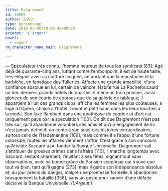 ```yaml
---
title: Daigremont
id: 76809
author: admin
type: personnage
date: 2010-03-08T10:00:45+00:00
excerpt: "L'Argent"
novel:
  - argent
rm_character_name_main: Daigremont

---
```

— Spéculateur très connu, l&rsquo;homme heureux de tous les syndicats [83]. Agé déjà de quarante-cinq ans, luttant contre l&rsquo;embonpoint, il est de haute taille, très élégant avec sa coiffure soignée, ne portant que la moustache et la barbiche, en fanatique des Tuileries. Affecte une grande amabilité, d&rsquo;une confiance absolue en lui, certain de vaincre. Habite rue La Rochefoucauld un des derniers grands hôtels du quartier. Il mène un train princier, aussi glorieux de son écurie de courses que de sa galerie de tableaux; il appartient à l&rsquo;un des grands clubs, affiche les femmes les plus coûteuses, a loge à l&rsquo;Opéra, chaise à l&rsquo;hôtel Drouot et petit banc dans les lieux louches à la mode. Son luxe flambant dans une apothéose de caprice et d&rsquo;art est uniquement payé par la spéculation [100]. On dît que Daigremont n&rsquo;est pas très sûr, qu&rsquo;il abandonne volontiers ses amis et qu&rsquo;un engagement de lui n&rsquo;est jamais définitif; on conte à son sujet des histoires extraordinaires, surtout celle de l&rsquo;Hadamantine [109], mais comme il a l&rsquo;appui d&rsquo;une fortune colossale, toutes les affaires viennent s&rsquo;offrir. C&rsquo;est grâce à son concours qu&rsquo;Aristide Saccard a pu fonder la Banque Universelle. Daigremont sait s&rsquo;attribuer de grosses primes dans l&rsquo;affaire [110], il marche longtemps avec Saccard, restant charmant, l&rsquo;invitant à ses fêtes, signant tout sans observations, avec sa bonne grâce de Parisien sceptique qui trouve que tout va bien, tant qu&rsquo;il gagne [273], mais il garde son indépendance absolue et, au jour précis du danger, malgré une promesse formelle, il abandonne brusquement la bataille [358], sans un geste pour sauver d&rsquo;une défaite décisive la Banque Universelle. _(L&rsquo;Argent.)_